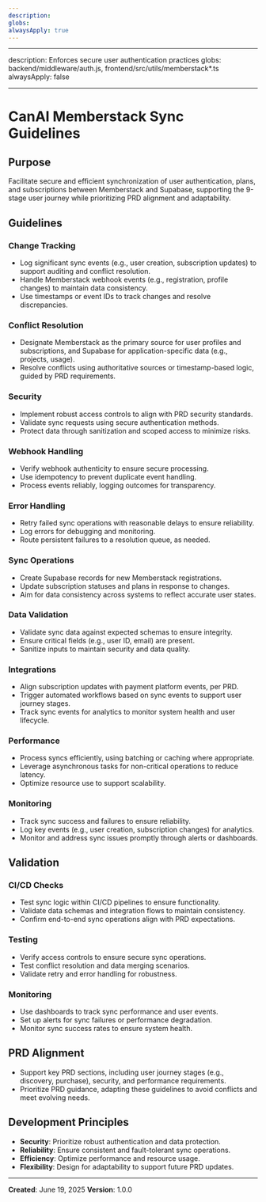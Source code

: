 ```yaml
---
description:
globs:
alwaysApply: true
---
```


---

description: Enforces secure user authentication practices globs: backend/middleware/auth.js,
frontend/src/utils/memberstack\*.ts alwaysApply: false

---

# CanAI Memberstack Sync Guidelines

## Purpose

Facilitate secure and efficient synchronization of user authentication, plans, and subscriptions
between Memberstack and Supabase, supporting the 9-stage user journey while prioritizing PRD
alignment and adaptability.

## Guidelines

### Change Tracking

- Log significant sync events (e.g., user creation, subscription updates) to support auditing and
  conflict resolution.
- Handle Memberstack webhook events (e.g., registration, profile changes) to maintain data
  consistency.
- Use timestamps or event IDs to track changes and resolve discrepancies.

### Conflict Resolution

- Designate Memberstack as the primary source for user profiles and subscriptions, and Supabase for
  application-specific data (e.g., projects, usage).
- Resolve conflicts using authoritative sources or timestamp-based logic, guided by PRD
  requirements.

### Security

- Implement robust access controls to align with PRD security standards.
- Validate sync requests using secure authentication methods.
- Protect data through sanitization and scoped access to minimize risks.

### Webhook Handling

- Verify webhook authenticity to ensure secure processing.
- Use idempotency to prevent duplicate event handling.
- Process events reliably, logging outcomes for transparency.

### Error Handling

- Retry failed sync operations with reasonable delays to ensure reliability.
- Log errors for debugging and monitoring.
- Route persistent failures to a resolution queue, as needed.

### Sync Operations

- Create Supabase records for new Memberstack registrations.
- Update subscription statuses and plans in response to changes.
- Aim for data consistency across systems to reflect accurate user states.

### Data Validation

- Validate sync data against expected schemas to ensure integrity.
- Ensure critical fields (e.g., user ID, email) are present.
- Sanitize inputs to maintain security and data quality.

### Integrations

- Align subscription updates with payment platform events, per PRD.
- Trigger automated workflows based on sync events to support user journey stages.
- Track sync events for analytics to monitor system health and user lifecycle.

### Performance

- Process syncs efficiently, using batching or caching where appropriate.
- Leverage asynchronous tasks for non-critical operations to reduce latency.
- Optimize resource use to support scalability.

### Monitoring

- Track sync success and failures to ensure reliability.
- Log key events (e.g., user creation, subscription changes) for analytics.
- Monitor and address sync issues promptly through alerts or dashboards.

## Validation

### CI/CD Checks

- Test sync logic within CI/CD pipelines to ensure functionality.
- Validate data schemas and integration flows to maintain consistency.
- Confirm end-to-end sync operations align with PRD expectations.

### Testing

- Verify access controls to ensure secure sync operations.
- Test conflict resolution and data merging scenarios.
- Validate retry and error handling for robustness.

### Monitoring

- Use dashboards to track sync performance and user events.
- Set up alerts for sync failures or performance degradation.
- Monitor sync success rates to ensure system health.

## PRD Alignment

- Support key PRD sections, including user journey stages (e.g., discovery, purchase), security, and
  performance requirements.
- Prioritize PRD guidance, adapting these guidelines to avoid conflicts and meet evolving needs.

## Development Principles

- **Security**: Prioritize robust authentication and data protection.
- **Reliability**: Ensure consistent and fault-tolerant sync operations.
- **Efficiency**: Optimize performance and resource usage.
- **Flexibility**: Design for adaptability to support future PRD updates.

---

**Created**: June 19, 2025 **Version**: 1.0.0
